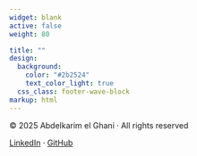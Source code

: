 ```yaml
---
widget: blank
active: false
weight: 80

title: ""
design:
  background:
    color: "#2b2524"
    text_color_light: true
  css_class: footer-wave-block
markup: html
---
```


<!-- Navbar scroll‐spy -->
<script>
  window.addEventListener('scroll', () => {
    const nav = document.querySelector('.navbar');
    if (window.scrollY > 10) {
      nav.classList.add('scrolled');
    } else {
      nav.classList.remove('scrolled');
    }
  });
</script>

<!-- Section reveal on scroll -->
<script>
  document.addEventListener("DOMContentLoaded", () => {
    const opts = { threshold: 0.2 };
    const io = new IntersectionObserver((entries) => {
      entries.forEach(({ target, isIntersecting }) => {
        if (isIntersecting) {
          target.classList.add("revealed");
          io.unobserve(target);
        }
      });
    }, opts);

    document.querySelectorAll(".section").forEach((sec) => {
      sec.classList.add("pre-reveal");
      io.observe(sec);
    });
  });
</script>


<!-- Ripple on click, only for buttons & .btn -->
<script>
  document.querySelectorAll("button, .btn").forEach(el => {
    el.classList.add("clickable");
    el.addEventListener("click", e => {
      const rect = el.getBoundingClientRect();
      el.style.setProperty(
        "--ripple-x",
        (e.clientX - rect.left - 50) + "px"
      );
      el.style.setProperty(
        "--ripple-y",
        (e.clientY - rect.top - 50) + "px"
      );
    });
  });
</script>





<!-- Mouse‐tracked shimmer overlay -->
<script>
  document.body.addEventListener('mousemove', e => {
    document.body.style.setProperty(
      '--x',
      (e.clientX / window.innerWidth * 100) + '%'
    );
    document.body.style.setProperty(
      '--y',
      (e.clientY / window.innerHeight * 100) + '%'
    );
  });
</script>



<div class="footer-content">
  <p>© 2025 Abdelkarim el Ghani · All rights reserved</p>
  <p>
    <a href="https://www.linkedin.com/in/abdelkarimelghani" target="_blank">LinkedIn</a> ·
    <a href="https://github.com/akghani" target="_blank">GitHub</a>
  </p>
</div>
